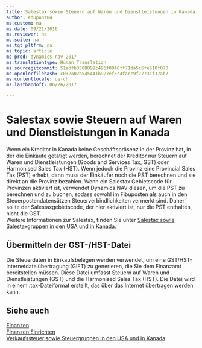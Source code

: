 ```yaml
---
title: Salestax sowie Steuern auf Waren und Dienstleistungen in Kanada
author: edupont04
ms.custom: na
ms.date: 09/21/2016
ms.reviewer: na
ms.suite: na
ms.tgt_pltfrm: na
ms.topic: article
ms-prod: dynamics-nav-2017
ms.translationtype: Human Translation
ms.sourcegitcommit: 51adfb3588099c496f0946ff71da5c6fe518f070
ms.openlocfilehash: c032a02b545441b927ef5c4facc9f77731f37ab7
ms.contentlocale: de-ch
ms.lasthandoff: 06/26/2017

---
```


# <a name="sales-tax-and-goods-and-services-tax-in-canada"></a>Salestax sowie Steuern auf Waren und Dienstleistungen in Kanada
Wenn ein Kreditor in Kanada keine Geschäftspräsenz in der Provinz hat, in der die Einkäufe getätigt werden, berechnet der Kreditor nur Steuern auf Waren und Dienstleistungen (Goods and Services Tax, GST) oder Harmonised Sales Tax (HST). Wenn jedoch die Provinz eine Provincial Sales Tax (PST) erhebt, dann muss der Einkäufer noch die PST berechnen und sie direkt an die Provinz bezahlen. Wenn ein Salestax Gebietscode für Provinzen aktiviert ist, verwendet Dynamics NAV diesen, um die PST zu berechnen und zu buchen, sodass sowohl im Fibuposten als auch in den Steuerpostendatensätzen Steuerverbindlichkeiten vermerkt sind. Daher sollte der Salestaxgebietscode, der hier aktiviert ist, nur die PST enthalten, nicht die GST.  
Weitere Informationen zur Salestax, finden Sie unter [Salestax sowie Salestaxgruppen in den USA und in Kanada](us-finance-setup-sales-tax.md).  

## <a name="submitting-the-gsthst-file"></a>Übermitteln der GST-/HST-Datei
Die Steuerdaten in Einkaufsbelegen werden verwendet, um eine GST/HST-Internetdateiübertragung (GIFT) zu generieren, die Sie dem Finanzamt bereitstellen müssen. Diese Datei umfasst Steuern auf Waren und Dienstleistungen (GST) und die Harmonised Sales Tax (HST). Die Datei wird in einem .tax-Dateiformat erstellt, das über das Internet übertragen werden kann.  

## <a name="see-also"></a>Siehe auch
[Finanzen](finance-setup.md)  
[Finanzen Einrichten](finance-setup-setup-finance-setup.md)  
[Verkaufssteuer sowie Steuergruppen in den USA und in Kanada](us-finance-setup-sales-tax.md)

